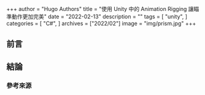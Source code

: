 +++
author = "Hugo Authors"
title = "使用 Unity 中的 Animation Rigging 讓瞄準動作更加完美"
date = "2022-02-13"
description = ""
tags = [
    "unity",
]
categories = [
    "C#",
]
archives = ["2022/02"]
image = "img/prism.jpg"
+++

## 前言

## 結論

### 參考來源